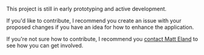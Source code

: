 This project is still in early prototyping and active development.

If you'd like to contribute, I recommend you create an issue with your proposed changes if you have an idea for how to enhance the application.

If you're not sure how to contribute, I recommend you [contact Matt Eland](https://MattEland.dev) to see how you can get involved.
